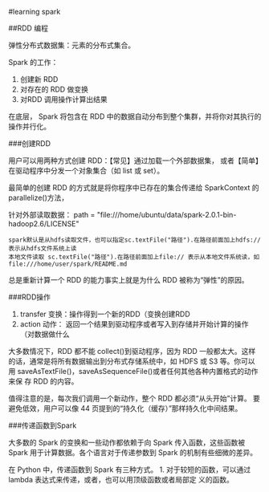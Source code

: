 #learning spark

##RDD 编程

弹性分布式数据集：元素的分布式集合。

Spark 的工作：
1. 创建新 RDD
2. 对存在的 RDD 做变换
3. 对RDD 调用操作计算出结果

在底层， Spark 将包含在 RDD 中的数据自动分布到整个集群，并将你对其执行的操作并行化。

###创建RDD

用户可以用两种方式创建 RDD：【常见】通过加载一个外部数据集， 或者【简单】在驱动程序中分发一个对象集合（如 list 或 set）。

最简单的创建 RDD 的方式就是将你程序中已存在的集合传递给 SparkContext 的 parallelize()方法，

针对外部读取数据： path = "file:///home/ubuntu/data/spark-2.0.1-bin-hadoop2.6/LICENSE"

    spark默认是从hdfs读取文件，也可以指定sc.textFile("路径").在路径前面加上hdfs://表示从hdfs文件系统上读
    本地文件读取 sc.textFile("路径").在路径前面加上file:// 表示从本地文件系统读，如file:///home/user/spark/README.md


总是重新计算一个 RDD 的能力事实上就是为什么 RDD 被称为“弹性”的原因。

###RDD操作

1. transfer 变换：操作得到一个新的RDD（变换创建RDD
2. action 动作： 返回一个结果到驱动程序或者写入到存储并开始计算的操作（对数据做什么

大多数情况下，RDD 都不能 collect()到驱动程序，因为 RDD 一般都太大。这样 的话，通常是将所有数据输出到分布式存储系统中，如 HDFS 或 S3 等。你可以 用 saveAsTextFile()，saveAsSequenceFile()或者任何其他各种内置格式的动作来保 存 RDD 的内容。

值得注意的是，每次我们调用一个新动作，整个 RDD 都必须“从头开始”计算。 要避免低效，用户可以像 44 页提到的“持久化（缓存）”那样持久化中间结果。


###传递函数到Spark

大多数的 Spark 的变换和一些动作都依赖于向 Spark 传入函数，这些函数被 Spark 用于计算数据。各个语言对于传递参数到 Spark 的机制有些细微的差异。

在 Python 中，传递函数到 Spark 有三种方式。
    1. 对于较短的函数，可以通过 lambda 表达式来传递，或者，也可以用顶级函数或者局部定 义的函数。

